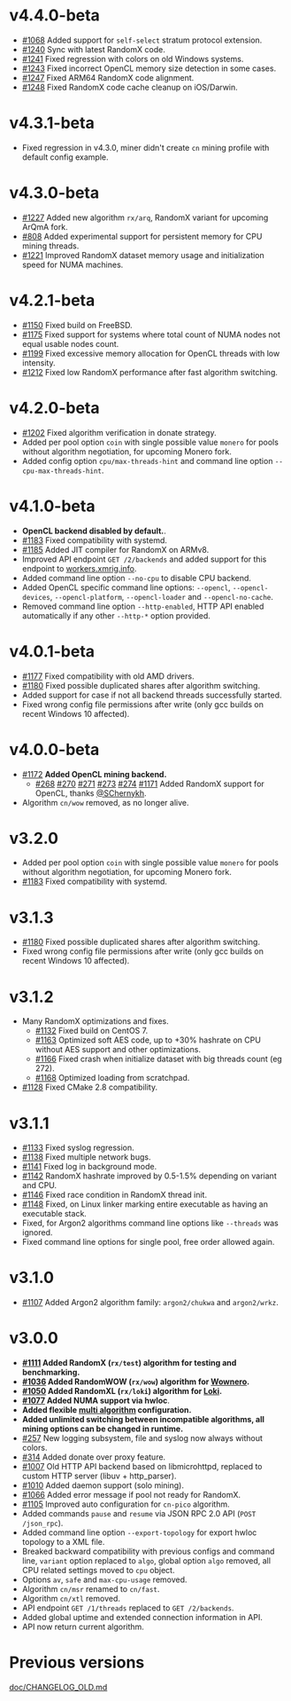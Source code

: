 # v4.4.0-beta
- [#1068](https://github.com/xmrig/xmrig/pull/1068) Added support for `self-select` stratum protocol extension.
- [#1240](https://github.com/xmrig/xmrig/pull/1240) Sync with latest RandomX code.
- [#1241](https://github.com/xmrig/xmrig/issues/1241) Fixed regression with colors on old Windows systems.
- [#1243](https://github.com/xmrig/xmrig/pull/1243) Fixed incorrect OpenCL memory size detection in some cases.
- [#1247](https://github.com/xmrig/xmrig/pull/1247) Fixed ARM64 RandomX code alignment.
- [#1248](https://github.com/xmrig/xmrig/pull/1248) Fixed RandomX code cache cleanup on iOS/Darwin.


# v4.3.1-beta
- Fixed regression in v4.3.0, miner didn't create `cn` mining profile with default config example.

# v4.3.0-beta
- [#1227](https://github.com/xmrig/xmrig/pull/1227) Added new algorithm `rx/arq`, RandomX variant for upcoming ArQmA fork.
- [#808](https://github.com/xmrig/xmrig/issues/808#issuecomment-539297156) Added experimental support for persistent memory for CPU mining threads.
- [#1221](https://github.com/xmrig/xmrig/issues/1221) Improved RandomX dataset memory usage and initialization speed for NUMA machines.

# v4.2.1-beta
- [#1150](https://github.com/xmrig/xmrig/issues/1150) Fixed build on FreeBSD.
- [#1175](https://github.com/xmrig/xmrig/issues/1175) Fixed support for systems where total count of NUMA nodes not equal usable nodes count.
- [#1199](https://github.com/xmrig/xmrig/issues/1199) Fixed excessive memory allocation for OpenCL threads with low intensity.
- [#1212](https://github.com/xmrig/xmrig/issues/1212) Fixed low RandomX performance after fast algorithm switching.

# v4.2.0-beta
- [#1202](https://github.com/xmrig/xmrig/issues/1202) Fixed algorithm verification in donate strategy.
- Added per pool option `coin` with single possible value `monero` for pools without algorithm negotiation, for upcoming Monero fork.
- Added config option `cpu/max-threads-hint` and command line option `--cpu-max-threads-hint`.

# v4.1.0-beta
- **OpenCL backend disabled by default.**.
- [#1183](https://github.com/xmrig/xmrig/issues/1183) Fixed compatibility with systemd.
- [#1185](https://github.com/xmrig/xmrig/pull/1185) Added JIT compiler for RandomX on ARMv8.
- Improved API endpoint `GET /2/backends` and added support for this endpoint to [workers.xmrig.info](http://workers.xmrig.info).
- Added command line option `--no-cpu` to disable CPU backend.
- Added OpenCL specific command line options: `--opencl`, `--opencl-devices`, `--opencl-platform`, `--opencl-loader` and `--opencl-no-cache`.
- Removed command line option `--http-enabled`, HTTP API enabled automatically if any other `--http-*` option provided.

# v4.0.1-beta
- [#1177](https://github.com/xmrig/xmrig/issues/1177) Fixed compatibility with old AMD drivers.
- [#1180](https://github.com/xmrig/xmrig/issues/1180) Fixed possible duplicated shares after algorithm switching.
- Added support for case if not all backend threads successfully started.
- Fixed wrong config file permissions after write (only gcc builds on recent Windows 10 affected).

# v4.0.0-beta
- [#1172](https://github.com/xmrig/xmrig/issues/1172) **Added OpenCL mining backend.**
  - [#268](https://github.com/xmrig/xmrig-amd/pull/268) [#270](https://github.com/xmrig/xmrig-amd/pull/270) [#271](https://github.com/xmrig/xmrig-amd/pull/271) [#273](https://github.com/xmrig/xmrig-amd/pull/273) [#274](https://github.com/xmrig/xmrig-amd/pull/274) [#1171](https://github.com/xmrig/xmrig/pull/1171) Added RandomX support for OpenCL, thanks [@SChernykh](https://github.com/SChernykh).
- Algorithm `cn/wow` removed, as no longer alive. 

# v3.2.0
- Added per pool option `coin` with single possible value `monero` for pools without algorithm negotiation, for upcoming Monero fork.
- [#1183](https://github.com/xmrig/xmrig/issues/1183) Fixed compatibility with systemd.

# v3.1.3
- [#1180](https://github.com/xmrig/xmrig/issues/1180) Fixed possible duplicated shares after algorithm switching.
- Fixed wrong config file permissions after write (only gcc builds on recent Windows 10 affected).

# v3.1.2
- Many RandomX optimizations and fixes.
  - [#1132](https://github.com/xmrig/xmrig/issues/1132) Fixed build on CentOS 7.
  - [#1163](https://github.com/xmrig/xmrig/pull/1163) Optimized soft AES code, up to +30% hashrate on CPU without AES support and other optimizations.
  - [#1166](https://github.com/xmrig/xmrig/pull/1166) Fixed crash when initialize dataset with big threads count (eg 272).
  - [#1168](https://github.com/xmrig/xmrig/pull/1168) Optimized loading from scratchpad.
- [#1128](https://github.com/xmrig/xmrig/issues/1128) Fixed CMake 2.8 compatibility.

# v3.1.1
- [#1133](https://github.com/xmrig/xmrig/issues/1133) Fixed syslog regression.
- [#1138](https://github.com/xmrig/xmrig/issues/1138) Fixed multiple network bugs.
- [#1141](https://github.com/xmrig/xmrig/issues/1141) Fixed log in background mode.
- [#1142](https://github.com/xmrig/xmrig/pull/1142) RandomX hashrate improved by 0.5-1.5% depending on variant and CPU.
- [#1146](https://github.com/xmrig/xmrig/pull/1146) Fixed race condition in RandomX thread init.
- [#1148](https://github.com/xmrig/xmrig/pull/1148) Fixed, on Linux linker marking entire executable as having an executable stack.
- Fixed, for Argon2 algorithms command line options like `--threads` was ignored.
- Fixed command line options for single pool, free order allowed again.

# v3.1.0
- [#1107](https://github.com/xmrig/xmrig/issues/1107#issuecomment-522235892) Added Argon2 algorithm family: `argon2/chukwa` and `argon2/wrkz`.

# v3.0.0
- **[#1111](https://github.com/xmrig/xmrig/pull/1111) Added RandomX (`rx/test`) algorithm for testing and benchmarking.**
- **[#1036](https://github.com/xmrig/xmrig/pull/1036) Added RandomWOW (`rx/wow`) algorithm for [Wownero](http://wownero.org/).**
- **[#1050](https://github.com/xmrig/xmrig/pull/1050) Added RandomXL (`rx/loki`) algorithm for [Loki](https://loki.network/).**
- **[#1077](https://github.com/xmrig/xmrig/issues/1077) Added NUMA support via hwloc**.
- **Added flexible [multi algorithm](doc/CPU.md) configuration.**
- **Added unlimited switching between incompatible algorithms, all mining options can be changed in runtime.**
- [#257](https://github.com/xmrig/xmrig-nvidia/pull/257) New logging subsystem, file and syslog now always without colors.
- [#314](https://github.com/xmrig/xmrig-proxy/issues/314) Added donate over proxy feature.
- [#1007](https://github.com/xmrig/xmrig/issues/1007) Old HTTP API backend based on libmicrohttpd, replaced to custom HTTP server (libuv + http_parser).
- [#1010](https://github.com/xmrig/xmrig/pull/1010#issuecomment-482632107) Added daemon support (solo mining).
- [#1066](https://github.com/xmrig/xmrig/issues/1066#issuecomment-518080529) Added error message if pool not ready for RandomX.
- [#1105](https://github.com/xmrig/xmrig/issues/1105) Improved auto configuration for `cn-pico` algorithm.
- Added commands `pause` and `resume` via JSON RPC 2.0 API (`POST /json_rpc`).
- Added command line option `--export-topology` for export hwloc topology to a XML file.
- Breaked backward compatibility with previous configs and command line, `variant` option replaced to `algo`, global option `algo` removed, all CPU related settings moved to `cpu` object.
- Options `av`, `safe` and `max-cpu-usage` removed.
- Algorithm `cn/msr` renamed to `cn/fast`.
- Algorithm `cn/xtl` removed.
- API endpoint `GET /1/threads` replaced to `GET /2/backends`.
- Added global uptime and extended connection information in API.
- API now return current algorithm.

# Previous versions
[doc/CHANGELOG_OLD.md](doc/CHANGELOG_OLD.md)

